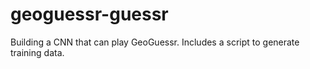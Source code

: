 # geoguessr-guessr

Building a CNN that can play GeoGuessr. Includes a script to generate training data.

